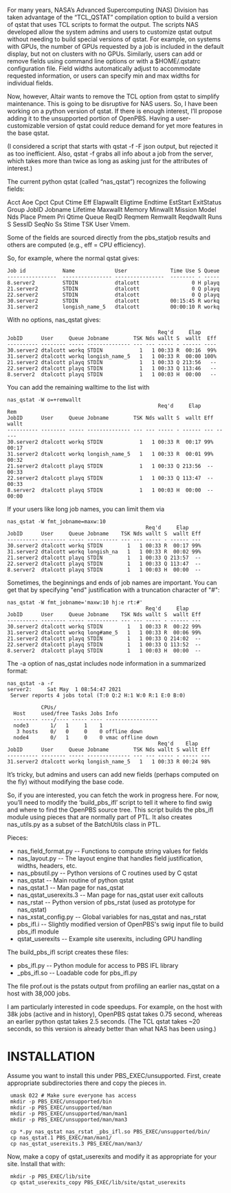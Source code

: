 For many years, NASA’s Advanced Supercomputing (NAS) Division has taken
advantage of the “TCL\_QSTAT” compilation option to build a version
of qstat that uses TCL scripts to format the output. The scripts NAS
developed allow the system admins and users to customize qstat output
without needing to build special versions of qstat. For example, on
systems with GPUs, the number of GPUs requested by a job is included
in the default display, but not on clusters with no GPUs. Similarly,
users can add or remove fields using command line options or with a
$HOME/.qstatrc configuration file. Field widths automatically adjust
to accommodate requested information, or users can specify min and max
widths for individual fields.

Now, however, Altair wants to remove the TCL option from qstat to simplify
maintenance. This is going to be disruptive for NAS users. So, I have
been working on a python version of qstat. If there is enough interest,
I’ll propose adding it to the unsupported portion of OpenPBS. Having
a user-customizable version of qstat could reduce demand for yet more
features in the base qstat.

(I considered a script that starts with qstat -f -F json output, but
rejected it as too inefficient. Also, qstat -f grabs all info about a
job from the server, which takes more than twice as long as asking just
for the attributes of interest.)

The current python qstat (called “nas\_qstat”) recognizes the
following fields:

Acct Aoe Cpct Cput Ctime Eff Elapwallt Eligtime Endtime EstStart
ExitStatus Group JobID Jobname Lifetime Maxwallt Memory Minwallt Mission
Model Nds Place Pmem Pri Qtime Queue ReqID Reqmem Remwallt Reqdwallt
Runs S SessID SeqNo Ss Stime TSK User Vmem.

Some of the fields are sourced directly from the pbs\_statjob results
and others are computed (e.g., eff = CPU efficiency).

So, for example, where the normal qstat gives:
```
Job id            Name             User              Time Use S Queue
----------------  ---------------- ----------------  -------- - -----
8.server2         STDIN            dtalcott                 0 H playq           
21.server2        STDIN            dtalcott                 0 Q playq           
22.server2        STDIN            dtalcott                 0 Q playq           
30.server2        STDIN            dtalcott          00:15:45 R workq           
31.server2        longish_name_5   dtalcott          00:00:10 R workq           
```
With no options, nas\_qstat gives:
```
                                                 Req'd     Elap
JobID      User     Queue Jobname        TSK Nds wallt S  wallt  Eff
---------- -------- ----- -------------- --- --- ----- - ------ ----
30.server2 dtalcott workq STDIN            1   1 00:33 R  00:16  99%
31.server2 dtalcott workq longish_name_5   1   1 00:33 R  00:00 100%
21.server2 dtalcott playq STDIN            1   1 00:33 Q 213:56   --
22.server2 dtalcott playq STDIN            1   1 00:33 Q 113:46   --
8.server2  dtalcott playq STDIN            1   1 00:03 H  00:00   --
```
You can add the remaining walltime to the list with
```
nas_qstat -W o=+remwallt
                                                 Req'd     Elap       Rem
JobID      User     Queue Jobname        TSK Nds wallt S  wallt Eff wallt
---------- -------- ----- -------------- --- --- ----- - ------ --- -----
30.server2 dtalcott workq STDIN            1   1 00:33 R  00:17 99% 00:17
31.server2 dtalcott workq longish_name_5   1   1 00:33 R  00:01 99% 00:32
21.server2 dtalcott playq STDIN            1   1 00:33 Q 213:56  -- 00:33
22.server2 dtalcott playq STDIN            1   1 00:33 Q 113:47  -- 00:33
8.server2  dtalcott playq STDIN            1   1 00:03 H  00:00  -- 00:00
```
If your users like long job names, you can limit them via
```
nas_qstat -W fmt_jobname=maxw:10
                                             Req'd     Elap
JobID      User     Queue Jobname    TSK Nds wallt S  wallt Eff
---------- -------- ----- ---------- --- --- ----- - ------ ---
30.server2 dtalcott workq STDIN        1   1 00:33 R  00:17 99%
31.server2 dtalcott workq longish_na   1   1 00:33 R  00:02 99%
21.server2 dtalcott playq STDIN        1   1 00:33 Q 213:57  --
22.server2 dtalcott playq STDIN        1   1 00:33 Q 113:47  --
8.server2  dtalcott playq STDIN        1   1 00:03 H  00:00  --
```
Sometimes, the beginnings and ends of job names are important. You can get that by specifying "end" justification with a truncation character of "#":
```
nas_qstat -W fmt_jobname='maxw:10 hj:e rt:#'
                                             Req'd     Elap
JobID      User     Queue Jobname    TSK Nds wallt S  wallt Eff
---------- -------- ----- ---------- --- --- ----- - ------ ---
30.server2 dtalcott workq STDIN        1   1 00:33 R  00:22 99%
31.server2 dtalcott workq long#ame_5   1   1 00:33 R  00:06 99%
21.server2 dtalcott playq STDIN        1   1 00:33 Q 214:02  --
22.server2 dtalcott playq STDIN        1   1 00:33 Q 113:52  --
8.server2  dtalcott playq STDIN        1   1 00:03 H  00:00  --
```
The -a option of nas\_qstat includes node information in a summarized format:
```
nas_qstat -a -r
server2:     Sat May  1 08:54:47 2021
 Server reports 4 jobs total (T:0 Q:2 H:1 W:0 R:1 E:0 B:0)

           CPUs/
  Host     used/free Tasks Jobs Info
  -------- ----/---- ----- ---- -----------------
  node3       1/   1     1    1
   3 hosts    0/   0     0    0 offline down
  node4       0/   1     0    0 vmac offline down
                                                 Req'd    Elap
JobID      User     Queue Jobname        TSK Nds wallt S wallt Eff
---------- -------- ----- -------------- --- --- ----- - ----- ---
31.server2 dtalcott workq longish_name_5   1   1 00:33 R 00:24 98%
```
It’s tricky, but admins and users can add new fields (perhaps computed
on the fly) without modifying the base code.

So, if you are interested, you can fetch the work in progress
here. For now, you’ll need to modify the ‘build\_pbs\_ifl’ script to tell
it where to find swig and where to find the OpenPBS source tree. This
script builds the pbs\_ifl module using pieces that are normally part of
PTL. It also creates nas\_utils.py as a subset of the BatchUtils class
in PTL.

Pieces:
* nas\_field\_format.py -- Functions to compute string values for fields
* nas\_layout.py -- The layout engine that handles field justification, widths, headers, etc.
* nas\_pbsutil.py -- Python versions of C routines used by C qstat
* nas\_qstat -- Main routine of python qstat
* nas\_qstat.1 -- Man page for nas\_qstat
* nas\_qstat\_userexits.3 -- Man page for nas\_qstat user exit callouts
* nas\_rstat -- Python version of pbs\_rstat (used as prototype for nas\_qstat)
* nas\_xstat\_config.py -- Global variables for nas\_qstat and nas\_rstat
* pbs\_ifl.i -- Slightly modified version of OpenPBS's swig input file to build pbs\_ifl module
* qstat\_userexits -- Example site userexits, including GPU handling

The build\_pbs\_ifl script creates these files:
* pbs\_ifl.py -- Python module for access to PBS IFL library
* \_pbs\_ifl.so -- Loadable code for pbs\_ifl.py

The file prof.out is the pstats output from profiling an earlier nas\_qstat
on a host with 38,000 jobs.

I am particularly interested in code speedups. For example, on the host
with 38k jobs (active and in history), OpenPBS qstat takes 0.75 second,
whereas an earlier python qstat takes 2.5 seconds. (The TCL qstat takes
~20 seconds, so this version is already better than what NAS has been
using.)

# INSTALLATION #
Assume you want to install this under PBS\_EXEC/unsupported. First, create
appropriate subdirectories there and copy the pieces in.
```
 umask 022 # Make sure everyone has access
 mkdir -p PBS_EXEC/unsupported/bin
 mkdir -p PBS_EXEC/unsupported/man
 mkdir -p PBS_EXEC/unsupported/man/man1
 mkdir -p PBS_EXEC/unsupported/man/man3

 cp *.py nas_qstat nas_rstat _pbs_ifl.so PBS_EXEC/unsupported/bin/
 cp nas_qstat.1 PBS_EXEC/man/man1/
 cp nas_qstat_userexits.3 PBS_EXEC/man/man3/
```
Now, make a copy of qstat\_userexits and modify it as appropriate
for your site. Install that with:
```
 mkdir -p PBS_EXEC/lib/site
 cp qstat_userexits_copy PBS_EXEC/lib/site/qstat_userexits
```
